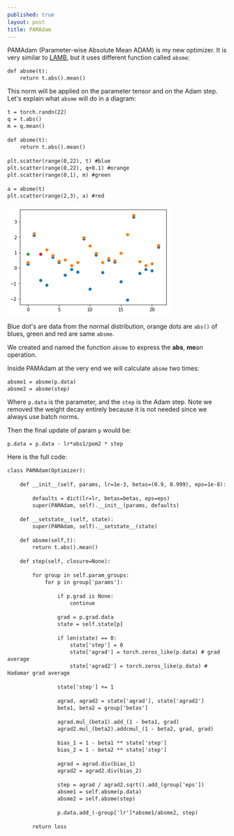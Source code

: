 ```yaml
---
published: true
layout: post
title: PAMAdam
---
```


PAMAdam (Parameter-wise Absolute Mean ADAM) is my new optimizer. It is very similar to [LAMB](https://dejanbatanjac.github.io/2019/08/27/LAMB.html), but it uses different function called `absme`:

    def absme(t):        
        return t.abs().mean()

This norm will be applied on the parameter tensor and on the Adam step.
Let's explain what `absme` will do in a diagram:

    t = torch.randn(22)
    q = t.abs()
    m = q.mean()

    def absme(t):
        return t.abs().mean()

    plt.scatter(range(0,22), t) #blue
    plt.scatter(range(0,22), q+0.1) #orange
    plt.scatter(range(0,1), m) #green

    a = absme(t)
    plt.scatter(range(2,3), a) #red

![IMG](/images/pamadam.png)

Blue dot's are data from the normal distribution, orange dots are `abs()` of blues, green and red are same `absme`.

We created and named the function `absme` to express the **abs**, **me**an operation.

Inside PAMAdam at the very end we will calculate `absme` two times: 

    absme1 = absme(p.data)
    absme2 = absme(step)

Where `p.data` is the parameter, and the `step` is the Adam step. Note we removed the weight decay entirely because it is not needed since we always use batch norms.

Then the final update of param `p` would be: 

    p.data = p.data - lr*abs1/pom2 * step

Here is the full code:

    class PAMAdam(Optimizer):

        def __init__(self, params, lr=1e-3, betas=(0.9, 0.999), eps=1e-8):
            
            defaults = dict(lr=lr, betas=betas, eps=eps)
            super(PAMAdam, self).__init__(params, defaults)

        def __setstate__(self, state):
            super(PAMAdam, self).__setstate__(state)

        def absme(self,t):        
            return t.abs().mean()
        
        def step(self, closure=None):        
            
            for group in self.param_groups:
                for p in group['params']:
                    
                    if p.grad is None:
                        continue  
                        
                    grad = p.grad.data                
                    state = self.state[p] 
                    
                    if len(state) == 0:
                        state['step'] = 0                    
                        state['agrad'] = torch.zeros_like(p.data) # grad average                
                        state['agrad2'] = torch.zeros_like(p.data) # Hadamar grad average
                        
                    state['step'] += 1
                    
                    agrad, agrad2 = state['agrad'], state['agrad2'] 
                    beta1, beta2 = group['betas']
                    
                    agrad.mul_(beta1).add_(1 - beta1, grad)
                    agrad2.mul_(beta2).addcmul_(1 - beta2, grad, grad) 

                    bias_1 = 1 - beta1 ** state['step']
                    bias_2 = 1 - beta2 ** state['step'] 
                    
                    agrad = agrad.div(bias_1)
                    agrad2 = agrad2.div(bias_2)
                    
                    step = agrad / agrad2.sqrt().add_(group['eps'])
                    absme1 = self.absme(p.data)
                    absme2 = self.absme(step)
                
                    p.data.add_(-group['lr']*absme1/absme2, step)

            return loss
